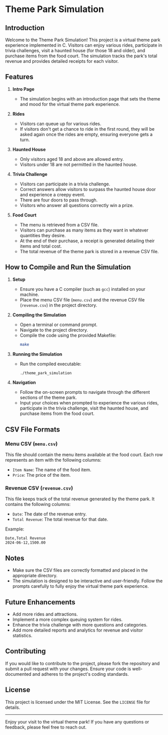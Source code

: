 # Theme Park Simulation

## Introduction

Welcome to the Theme Park Simulation! This project is a virtual theme park experience implemented in C. Visitors can enjoy various rides, participate in trivia challenges, visit a haunted house (for those 18 and older), and purchase items from the food court. The simulation tracks the park's total revenue and provides detailed receipts for each visitor.

## Features

1. **Intro Page**
   - The simulation begins with an introduction page that sets the theme and mood for the virtual theme park experience.

2. **Rides**
   - Visitors can queue up for various rides.
   - If visitors don't get a chance to ride in the first round, they will be asked again once the rides are empty, ensuring everyone gets a turn.

3. **Haunted House**
   - Only visitors aged 18 and above are allowed entry.
   - Visitors under 18 are not permitted in the haunted house.

4. **Trivia Challenge**
   - Visitors can participate in a trivia challenge.
   - Correct answers allow visitors to surpass the haunted house door and experience a creepy event.
   - There are four doors to pass through.
   - Visitors who answer all questions correctly win a prize.

5. **Food Court**
   - The menu is retrieved from a CSV file.
   - Visitors can purchase as many items as they want in whatever quantities they desire.
   - At the end of their purchase, a receipt is generated detailing their items and total cost.
   - The total revenue of the theme park is stored in a revenue CSV file.

## How to Compile and Run the Simulation

1. **Setup**
   - Ensure you have a C compiler (such as `gcc`) installed on your machine.
   - Place the menu CSV file (`menu.csv`) and the revenue CSV file (`revenue.csv`) in the project directory.

2. **Compiling the Simulation**
   - Open a terminal or command prompt.
   - Navigate to the project directory.
   - Compile the code using the provided Makefile:
     ```bash
     make
     ```

3. **Running the Simulation**
   - Run the compiled executable:
     ```bash
     ./theme_park_simulation
     ```

4. **Navigation**
   - Follow the on-screen prompts to navigate through the different sections of the theme park.
   - Input your choices when prompted to experience the various rides, participate in the trivia challenge, visit the haunted house, and purchase items from the food court.

## CSV File Formats

### Menu CSV (`menu.csv`)
This file should contain the menu items available at the food court. Each row represents an item with the following columns:
- `Item Name`: The name of the food item.
- `Price`: The price of the item.

### Revenue CSV (`revenue.csv`)
This file keeps track of the total revenue generated by the theme park. It contains the following columns:
- `Date`: The date of the revenue entry.
- `Total Revenue`: The total revenue for that date.

Example:
```csv
Date,Total Revenue
2024-06-12,1500.00
```

## Notes

- Make sure the CSV files are correctly formatted and placed in the appropriate directory.
- The simulation is designed to be interactive and user-friendly. Follow the prompts carefully to fully enjoy the virtual theme park experience.

## Future Enhancements

- Add more rides and attractions.
- Implement a more complex queuing system for rides.
- Enhance the trivia challenge with more questions and categories.
- Add more detailed reports and analytics for revenue and visitor statistics.

## Contributing

If you would like to contribute to the project, please fork the repository and submit a pull request with your changes. Ensure your code is well-documented and adheres to the project's coding standards.

## License

This project is licensed under the MIT License. See the `LICENSE` file for details.

---

Enjoy your visit to the virtual theme park! If you have any questions or feedback, please feel free to reach out.
